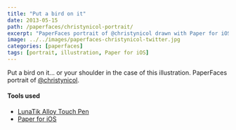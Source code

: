 ```yaml
---
title: "Put a bird on it"
date: 2013-05-15
path: /paperfaces/christynicol-portrait/
excerpt: "PaperFaces portrait of @christynicol drawn with Paper for iOS on an iPad."
image: ../../images/paperfaces-christynicol-twitter.jpg
categories: [paperfaces]
tags: [portrait, illustration, Paper for iOS]
---
```


Put a bird on it... or your shoulder in the case of this illustration. PaperFaces portrait of [@christynicol](https://twitter.com/christynicol).

#### Tools used

- [LunaTik Alloy Touch Pen](https://www.amazon.com/gp/product/B00821TR7G/ref=as_li_ss_tl?ie=UTF8&tag=mademist-20&linkCode=as2&camp=1789&creative=390957&creativeASIN=B00821TR7G)
- [Paper for iOS](https://paper.bywetransfer.com/)
